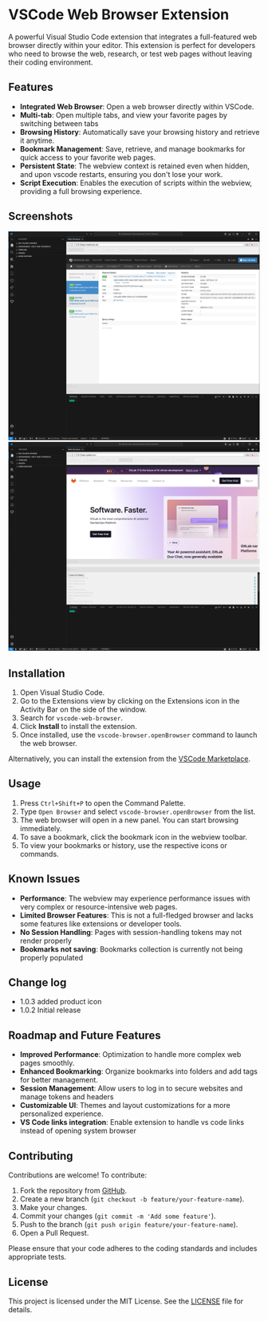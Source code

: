 <!-- @format -->

# VSCode Web Browser Extension

A powerful Visual Studio Code extension that integrates a full-featured web browser directly within your editor. This extension is perfect for developers who need to browse the web, research, or test web pages without leaving their coding environment.

## Features

-   **Integrated Web Browser**: Open a web browser directly within VSCode.
-   **Multi-tab**: Open multiple tabs, and view your favorite pages by switching between tabs
-   **Browsing History**: Automatically save your browsing history and retrieve it anytime.
-   **Bookmark Management**: Save, retrieve, and manage bookmarks for quick access to your favorite web pages.
-   **Persistent State**: The webview context is retained even when hidden, and upon vscode restarts, ensuring you don't lose your work.
-   **Script Execution**: Enables the execution of scripts within the webview, providing a full browsing experience.

## Screenshots

![Web Browser in VSCode](images/screenshot1.png)
![Bookmark & History Management](images/screenshot2.png)

## Installation

1. Open Visual Studio Code.
2. Go to the Extensions view by clicking on the Extensions icon in the Activity Bar on the side of the window.
3. Search for `vscode-web-browser`.
4. Click **Install** to install the extension.
5. Once installed, use the `vscode-browser.openBrowser` command to launch the web browser.

Alternatively, you can install the extension from the [VSCode Marketplace](https://marketplace.visualstudio.com/items?itemName=mfolarin.mfolarin-vscode-web-browser).

## Usage

1. Press `Ctrl+Shift+P` to open the Command Palette.
2. Type `Open Browser` and select `vscode-browser.openBrowser` from the list.
3. The web browser will open in a new panel. You can start browsing immediately.
4. To save a bookmark, click the bookmark icon in the webview toolbar.
5. To view your bookmarks or history, use the respective icons or commands.

## Known Issues

-   **Performance**: The webview may experience performance issues with very complex or resource-intensive web pages.
-   **Limited Browser Features**: This is not a full-fledged browser and lacks some features like extensions or developer tools.
-   **No Session Handling**: Pages with session-handling tokens may not render properly
-   **Bookmarks not saving**: Bookmarks collection is currently not being properly populated

## Change log

-   1.0.3 added product icon
-   1.0.2 Initial release

## Roadmap and Future Features

-   **Improved Performance**: Optimization to handle more complex web pages smoothly.
-   **Enhanced Bookmarking**: Organize bookmarks into folders and add tags for better management.
-   **Session Management**: Allow users to log in to secure websites and manage tokens and headers
-   **Customizable UI**: Themes and layout customizations for a more personalized experience.
-   **VS Code links integration**: Enable extension to handle vs code links instead of opening system browser

## Contributing

Contributions are welcome! To contribute:

1. Fork the repository from [GitHub](https://github.com/folarinmartins/vscode-web-browser).
2. Create a new branch (`git checkout -b feature/your-feature-name`).
3. Make your changes.
4. Commit your changes (`git commit -m 'Add some feature'`).
5. Push to the branch (`git push origin feature/your-feature-name`).
6. Open a Pull Request.

Please ensure that your code adheres to the coding standards and includes appropriate tests.

## License

This project is licensed under the MIT License. See the [LICENSE](LICENSE) file for details.
